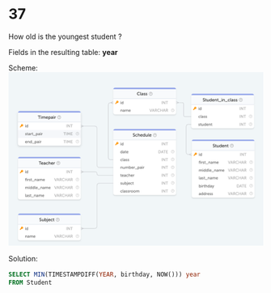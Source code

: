 # 37

How old is the youngest student ?

Fields in the resulting table: **year**

Scheme:  
![schedule.png](..%2Fschemes%2Fschedule.png)

Solution:  
```sql
SELECT MIN(TIMESTAMPDIFF(YEAR, birthday, NOW())) year
FROM Student
```